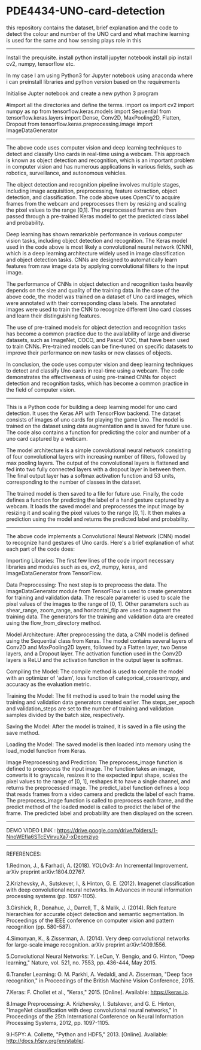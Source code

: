 # PDE4434-UNO-card-detection
this repository contains the dataset, brief explanation and the code to detect the colour and number of the UNO card and what machine learning is used for the same and how sensing plays role in this

----------------------------------------------------------------------------------------------------------------------------

Install the prequisite. install python install jupyter notebook install pip install cv2, numpy, tensorflow etc.

In my case I am using Python3 for Jupyter notebook using anaconda where i can preinstall libraries and python version based on the requirements

Initialise Jupter notebook and create a new python 3 program

#import all the directories and define the terms. import os import cv2 import numpy as np from tensorflow.keras.models import Sequential from tensorflow.keras.layers import Dense, Conv2D, MaxPooling2D, Flatten, Dropout from tensorflow.keras.preprocessing.image import ImageDataGenerator

------------------------------------------------------------------------------------------------------------------------------

The above code uses computer vision and deep learning techniques to detect and classify Uno cards in real-time using a webcam. This approach is known as object detection and recognition, which is an important problem in computer vision and has numerous applications in various fields, such as robotics, surveillance, and autonomous vehicles.

The object detection and recognition pipeline involves multiple stages, including image acquisition, preprocessing, feature extraction, object detection, and classification. The code above uses OpenCV to acquire frames from the webcam and preprocesses them by resizing and scaling the pixel values to the range [0,1]. The preprocessed frames are then passed through a pre-trained Keras model to get the predicted class label and probability.

Deep learning has shown remarkable performance in various computer vision tasks, including object detection and recognition. The Keras model used in the code above is most likely a convolutional neural network (CNN), which is a deep learning architecture widely used in image classification and object detection tasks. CNNs are designed to automatically learn features from raw image data by applying convolutional filters to the input image.

The performance of CNNs in object detection and recognition tasks heavily depends on the size and quality of the training data. In the case of the above code, the model was trained on a dataset of Uno card images, which were annotated with their corresponding class labels. The annotated images were used to train the CNN to recognize different Uno card classes and learn their distinguishing features.

The use of pre-trained models for object detection and recognition tasks has become a common practice due to the availability of large and diverse datasets, such as ImageNet, COCO, and Pascal VOC, that have been used to train CNNs. Pre-trained models can be fine-tuned on specific datasets to improve their performance on new tasks or new classes of objects.

In conclusion, the code uses computer vision and deep learning techniques to detect and classify Uno cards in real-time using a webcam. The code demonstrates the effectiveness of using pre-trained CNNs for object detection and recognition tasks, which has become a common practice in the field of computer vision.


------------------------------------------------------------------------------------------------------------------------------

This is a Python code for building a deep learning model for uno card detection. It uses the Keras API with TensorFlow backend. The dataset consists of images of uno cards for playing the game Uno. The model is trained on the dataset using data augmentation and is saved for future use. The code also contains a function for predicting the color and number of a uno card captured by a webcam.

The model architecture is a simple convolutional neural network consisting of four convolutional layers with increasing number of filters, followed by max pooling layers. The output of the convolutional layers is flattened and fed into two fully connected layers with a dropout layer in between them. The final output layer has a softmax activation function and 53 units, corresponding to the number of classes in the dataset.

The trained model is then saved to a file for future use. Finally, the code defines a function for predicting the label of a hand gesture captured by a webcam. It loads the saved model and preprocesses the input image by resizing it and scaling the pixel values to the range [0, 1]. It then makes a prediction using the model and returns the predicted label and probability.

 
 -----------------------------------------------------------------------------------------------------------------------------
 
 
 The above code implements a Convolutional Neural Network (CNN) model to recognize hand gestures of Uno cards. Here's a brief explanation of what each part of the code does:

Importing Libraries: The first few lines of the code import necessary libraries and modules such as os, cv2, numpy, keras, and ImageDataGenerator from TensorFlow.

Data Preprocessing: The next step is to preprocess the data. The ImageDataGenerator module from TensorFlow is used to create generators for training and validation data. The rescale parameter is used to scale the pixel values of the images to the range of [0, 1]. Other parameters such as shear_range, zoom_range, and horizontal_flip are used to augment the training data. The generators for the training and validation data are created using the flow_from_directory method.

Model Architecture: After preprocessing the data, a CNN model is defined using the Sequential class from Keras. The model contains several layers of Conv2D and MaxPooling2D layers, followed by a Flatten layer, two Dense layers, and a Dropout layer. The activation function used in the Conv2D layers is ReLU and the activation function in the output layer is softmax.

Compiling the Model: The compile method is used to compile the model with an optimizer of 'adam', loss function of categorical_crossentropy, and accuracy as the evaluation metric.

Training the Model: The fit method is used to train the model using the training and validation data generators created earlier. The steps_per_epoch and validation_steps are set to the number of training and validation samples divided by the batch size, respectively.

Saving the Model: After the model is trained, it is saved in a file using the save method.

Loading the Model: The saved model is then loaded into memory using the load_model function from Keras.

Image Preprocessing and Prediction: The preprocess_image function is defined to preprocess the input image. The function takes an image, converts it to grayscale, resizes it to the expected input shape, scales the pixel values to the range of [0, 1], reshapes it to have a single channel, and returns the preprocessed image. The predict_label function defines a loop that reads frames from a video camera and predicts the label of each frame. The preprocess_image function is called to preprocess each frame, and the predict method of the loaded model is called to predict the label of the frame. The predicted label and probability are then displayed on the screen.

------------------------------------------------------------------------------------------------------------------------------

DEMO VIDEO LINK : https://drive.google.com/drive/folders/1-NnoWEfIa6STcEVirvuXa7-xDeomziyo

--------------------------------------------------------------------------------------------------------------------------------

REFERENCES:

1.Redmon, J., & Farhadi, A. (2018). YOLOv3: An Incremental Improvement. arXiv preprint arXiv:1804.02767.

2.Krizhevsky, A., Sutskever, I., & Hinton, G. E. (2012). Imagenet classification with deep convolutional neural networks. In Advances in neural information processing systems (pp. 1097-1105).

3.Girshick, R., Donahue, J., Darrell, T., & Malik, J. (2014). Rich feature hierarchies for accurate object detection and semantic segmentation. In Proceedings of the IEEE conference on computer vision and pattern recognition (pp. 580-587).

4.Simonyan, K., & Zisserman, A. (2014). Very deep convolutional networks for large-scale image recognition. arXiv preprint arXiv:1409.1556.

5.Convolutional Neural Networks:
Y. LeCun, Y. Bengio, and G. Hinton, "Deep learning," Nature, vol. 521, no. 7553, pp. 436-444, May 2015.

6.Transfer Learning: O. M. Parkhi, A. Vedaldi, and A. Zisserman, "Deep face recognition," in Proceedings of the British Machine Vision Conference, 2015.

7.Keras: F. Chollet et al., "Keras," 2015. [Online]. Available: https://keras.io.

8.Image Preprocessing: A. Krizhevsky, I. Sutskever, and G. E. Hinton, "ImageNet classification with deep convolutional neural networks," in Proceedings of the 25th International Conference on Neural Information Processing Systems, 2012, pp. 1097-1105.

9.H5PY: A. Collette, "Python and HDF5," 2013. [Online]. Available: http://docs.h5py.org/en/stable/.






